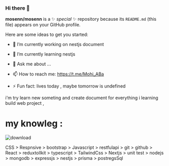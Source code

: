 
<link href="node_modules/@exuanbo/file-icons-js/dist/css/file-icons-cdn.min.css" rel="stylesheet">

### Hi there 👋


**mosenn/mosenn** is a ✨ _special_ ✨ repository because its `README.md` (this file) appears on your GitHub profile.

Here are some ideas to get you started:

- 🔭 I’m currently working on nestjs document
- 🌱 I’m currently learning nestjs

- 💬 Ask me about ...
- 📫 How to reach me: https://t.me/Mohi_ABa
- ⚡ Fun fact: lives today , maybe tomorrow is undefined

i'm try learn new someting and create document for everything i learning 
build web project , 

# my knowleg : 
![download](https://github.com/mosenn/mosenn/assets/91747908/db47c7c3-5400-40cc-9a17-2f4c7cc8cbfc)

 CSS > Respnsive > bootstrap > Javascript > restfulapi > git > github > React > reduxtollkit > typescript > TailwindCss > Nextjs > unit test >  nodejs > mongodb > expressjs > nestjs > prisma > postregsSql 
